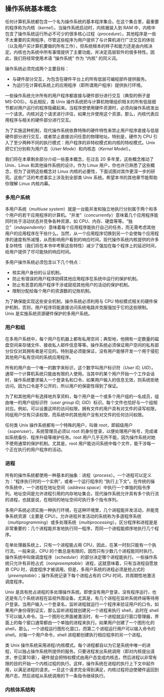 ## 操作系统基本概念

任何计算机系统都包含一个名为操作系统的基本程序集合。在这个集合里，最重要的程序称为内核（*kernel*）。当操作系统启动时，内核被装入到 RAM 中，内核中包含了操作系统运行所必不可少的很多核心过程（*procedure*）。其他程序是一些不太重要的实用程序，尽管这些程序为用户提供了与计算机进行广泛交互的体验（以及用户买计算机要做的所有工作），但系统根本的样子和能力还是由内核决定。内核也为系统中所有事情提供了主要功能，并决定高层软件的很多特性。因此，我们将经常使用术语 “操作系统” 作为 “内核” 的同义词。

操作系统必须完成两个主要目标：
- 与硬件部分交互，为包含在硬件平台上的所有低层可编程部件提供服务。
- 为运行在计算机系统上的应用程序（即所谓用户程序）提供执行环境。

一些操作系统允许所有的用户程序都直接与硬件部分进行交互（典型的例子是 MS-DOS）。与此相反，类 Unix 操作系统把与计算机物理组织相关的所有低层细节都对用户运行的程序隐藏起来。当程序想使用硬件资源时，必须向操作系统发出一个请求。内核对这个请求进行评估，如果允许使用这个资源，那么，内核代表应用程序与相关的硬件部分进行交互。

为了实施这种机制，现代操作系统依靠特殊的硬件特性来禁止用户程序直接与低层硬件部分进行交互，或者禁止直接访问任意的物理地址。特别是，硬件为 CPU 引入了至少两种不同的执行模式：用户程序的非特权模式和内核的特权模式。Unix 把它们分别称为用户态（*User Mode*）和内核态（*Kernel Model*）。

我们将在本章剩余部分介绍一些基本概念，在过去 20 多年里，这些概念推动了 Unix、Linux 和其他操作系统的设计。作为 Linux 用户，你也许已熟悉了这些概念，但为了说明这些概念对 Linux 内核的必要性，下面试图对其作更深一步的研究。这些广泛的考虑事实上涉及到全部类 Unix 系统。希望本书的其他章节能帮助你理解 Linux 内核内幕。

### 多用户系统

多用户系统（*multiuse system*）就是一台能并发和独立地执行分别属于两个和多个用户的若干应用程序的计算机。“并发”（*concurrently*）意味着几个应用程序能同时处于活动状态并竞争各种资源，如 CPU、内存、硬盘等等。“独立”（*independently*）意味着每个应用程序能执行自己的任务，而无需考虑其他用户的应用程序在干些什么。当然，从一个应用程序切换到另一个会使每个应用程序的速度有所减慢，从而影响用户看到的响应时间。现代操作系统内核提供的许多复杂特性（我们将在本书中考察这些特性）减少了强加在每个程序上的延迟时间，给用户提供了尽可能快的响应时间。

多用户操作系统必须包含以下几个特点：
- 核实用户身份的认证机制。
- 防止有错误的用户程序妨碍其他应用程序在系统中运行的保护机制。
- 防止有恶意的用户程序干涉或窥视其他用户的活动的保护机制。
- 限制分配给每个用户的资源数的记账机制。

为了确保能实现这些安全机制，操作系统必须利用与 CPU 特权模式相关的硬件保护机制，否则，用户程序将能直接访问系统电路并克服强加于它的这些限制。Unix 是实施系统资源硬件保护的多用户系统。

### 用户和组

在多用户系统中，每个用户在机器上都有私用空间；典型地，他拥有一定数量的磁盘空间来存储文件、接收私人邮件信息等等。操作系统必须保证用户空间的私有部分仅仅对其拥有者是可见的。特别是必须能保证，没有用户能够开发一个用于侵犯其他用户私有空间的系统应用程序。

所有的用户由一个唯一的数字来标识，这个数字叫用户标识符（*User ID, UID*）。通常一个计算机系统只能由有限的人使用。当其中的某个用户开始一个工作会话时，操作系统要求输入一个登录名和口令，如果用户输入的信息无效，则系统拒绝访问。因为口令是不公开的，所以用户的保密性得到了保证。

为了和其他用户有选择地共享资料，每个用户是一个或多个用户组的一名成员，组由唯一的用户组标识符（*user group ID, GID*）标识。每个文件也恰好与一个组相对应。例如，可以设置这样的访问权限，拥有文件的用户具有对文件的读写权限，同组用户仅有只读权限，而系统中的其他用户没有对文件的任何访问权限。

任何类 Unix 操作系统都有一个特殊的用户，叫做 *root*，即超级用户（*superuser*）。系统管理员必须以 root 的身份登录，以便处理用户账号，完成诸如系统备份、程序升级等维护任务。root 用户几乎无所不能，因为操作系统对她不使用通常的保护机制。尤其是，root 用户能访问系统中每个文件，能干涉每一个正在执行的用户程序的活动。

### 进程

所有的操作系统都使用一种基本的抽象：进程（*process*）。一个进程可以定义为：“程序执行时的一个实例”，或者一个运行程序的 “执行上下文”。在传统的操作系统中，一个进程在地址空间（*address space*）中执行一个单独的指令序列。地址空间是允许进程引用的内存地址集合。现代操作系统允许具有多个执行流的进程，也就是说，在相同的地址空间可执行多个指令序列。

多用户系统必须实施一种执行环境，在这种环境里，几个进程能并发活动，并能竞争系统资源（主要是 CPU）。允许进程并发活动的系统称为多道程序系统（*multiprogramming*）或多处理系统（*multiprocessing*）。区分程序和进程是是非常重要的：几个进程能并发地执行同一程序，而同一个进程能顺序地执行几个程序。

在单处理器系统上，只有一个进程能占用 CPU，因此，在某一时刻只能有一个执行流。一般来说，CPU 的个数总是有限的，因而只有少数几个进程能同时执行。操作系统中叫做调度程序（*scheduler*）的部分决定哪个进程能执行。一些操作系统只允许有非抢占式（*nonpreemptable*）进程，这就意味着，只有当进程自愿放弃 CPU 时，调度程序才被调用。但是，多用户系统的进程必须是抢占式的（*preemptable*）；操作系统记录下每个进程占有的 CPU 时间，并周期性地激活调度程序。

Unix 是具有抢占进程的多处理操作系统。即使没有用户登录，没有程序运行，也还是有几个系统进程在监视外围设备。尤其是，有几个进程在监听系统终端等待用户登录。当用户输入一个登录名，监听进程就运行一个程序来验证用户的口令。如果用户身份得到证实，那么监听进程就创建另一个进程来执行 shell，此时在 shell 下可以输入命令。当一个图形化界面被激活时，有一个进程就运行窗口管理器，界面上的每个窗口通常都由一个单独的进程来执行。如果用户创建了一个图形化的 shell，那么，一个进程运行图形化窗口，而第二个进程运行用户可以输入命令的 shell。对每一个用户命令，shell 进程都创建执行相应程序的另一个进程。

类 Unix 操作系统采用进程/内核模式。每个进程都自以为它是系统中唯一的进程，可以独占操作系统所提供的服务。只要进程发出系统调用（即对内核提出请求，参见第10章），硬件就会把特权模式由用户态变成内核态，然后进程以非常有限的目的开始一个内核过程的执行。这样，操作系统在进程的执行上下文中起作用，以满足进程的请求。一旦这个请求完全得到满足，内核过程将迫使硬件返回到用户态，然后进程从系统调用的下一条指令继续执行。

### 内核体系结构


